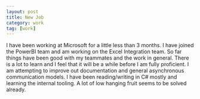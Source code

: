 ```yaml
---
layout: post
title: New Job
category: work
tag: [work]
---
```

I have been working at Microsoft for a little less than 3 months. I have joined the PowerBI team and am working on the Excel Integration team. So far things have been good with my teammates and the work in general. There is a lot to learn and I feel that it will be a while before I am fully proficient. I am attempting to improve out documentation and general asynchronous communication models. I have been reading/writing in C# mostly and learning the internal tooling. A lot of low hanging fruit seems to be solved already.